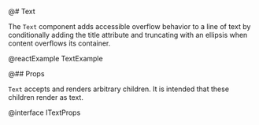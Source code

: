 @# Text

The `Text` component adds accessible overflow behavior to a line of text by
conditionally adding the title attribute and truncating with an ellipsis when content overflows its container.

@reactExample TextExample

@## Props

`Text` accepts and renders arbitrary children. It is intended that these children render as text.

@interface ITextProps
